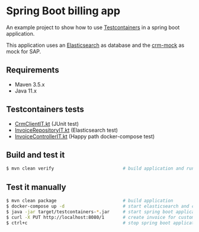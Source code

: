 # Spring Boot billing app

An example project to show how to use [Testcontainers](https://www.testcontainers.org/) in a spring boot application.

This application uses an [Elasticsearch](https://www.elastic.co/de/elasticsearch/) as database and the [crm-mock](../crm-mock)  as mock for SAP.

## Requirements

* Maven 3.5.x 
* Java 11.x

## Testcontainers tests

* [CrmClientIT.kt](src/test/kotlin/de/larmic/freitagsfruehstrueck/testcontainers/billing/client/CrmClientIT.kt) (JUnit test)
* [InvoiceRepositoryIT.kt](src/test/kotlin/de/larmic/freitagsfruehstrueck/testcontainers/billing/database/InvoiceRepositoryIT.kt) (Elasticsearch test)
* [InvoiceControllerIT.kt](src/test/kotlin/de/larmic/freitagsfruehstrueck/testcontainers/billing/rest/InvoiceControllerIT.kt) (Happy path docker-compose test)

## Build and test it

```sh 
$ mvn clean verify                          # build application and run integration tests
```

## Test it manually

```sh 
$ mvn clean package                         # build application
$ docker-compose up -d                      # start elasticsearch and crm-mock 
$ java -jar target/testcontainers-*.jar     # start spring boot application
$ curl -X PUT http://localhost:8080/1       # create invoice for customer 1
$ ctrl+c                                    # stop spring boot application
```